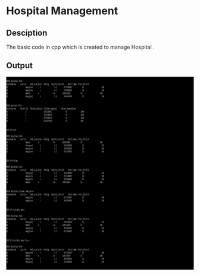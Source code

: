 # Hospital Management 


## Desciption
The basic code in cpp which is created to manage Hospital . 

## Output 
<img src = "https://github.com/divyasingh23499/Hospital-Management/blob/main/Hospital%20Management%20System%20in%20C%2B%2B/Output/executed%20code.png" height = 520, width = 1120>

